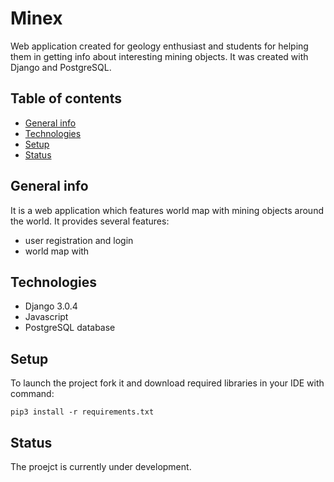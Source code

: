 # Minex
Web application created for geology enthusiast and students for helping them in getting info about interesting mining objects. It was created with Django and PostgreSQL.

## Table of contents
* [General info](#general-info)
* [Technologies](#technologies)
* [Setup](#setup)
* [Status](#status)

## General info
It is a web application which features world map with mining objects around the world. It provides several features:
* user registration and login
* world map with

## Technologies
* Django 3.0.4
* Javascript
* PostgreSQL database

## Setup
To launch the project fork it and download required libraries in your IDE with command:
```
pip3 install -r requirements.txt
```

## Status
The proejct is currently under development.
